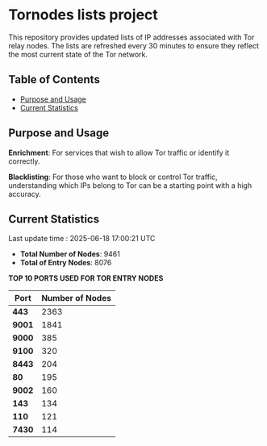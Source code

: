 # Tornodes lists project

This repository provides updated lists of IP addresses associated with Tor relay nodes. The lists are refreshed every 30 minutes to ensure they reflect the most current state of the Tor network.

## Table of Contents

- [Purpose and Usage](#purpose-and-usage)
- [Current Statistics](#current-statistics)


## Purpose and Usage

**Enrichment**: For services that wish to allow Tor traffic or identify it correctly.

**Blacklisting**: For those who want to block or control Tor traffic, understanding which IPs belong to Tor can be a starting point with a high accuracy.

## Current Statistics

Last update time : 2025-06-18 17:00:21 UTC

- **Total Number of Nodes**: 9461
- **Total of Entry Nodes**: 8076

**TOP 10 PORTS USED FOR TOR ENTRY NODES**

| **Port** | **Number of Nodes** |
|------|-----------------|
| **443**   | 2363  |
| **9001**   | 1841  |
| **9000**   | 385  |
| **9100**   | 320  |
| **8443**   | 204  |
| **80**   | 195  |
| **9002**   | 160  |
| **143**   | 134  |
| **110**   | 121  |
| **7430**   | 114  |

